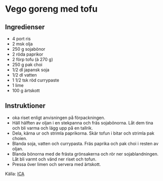 # Vego goreng med tofu

## Ingredienser

* 4 port ris
* 2 msk olja
* 250 g sojabönor
* 2 röda paprikor
* 2 förp tofu (à 270 g)
* 250 g pak choi
* 1/2 dl japansk soja
* 1/2 dl vatten
* 1 1/2 tsk röd currypaste
* 1 lime
* 100 g ärtskott

## Instruktioner

* oka riset enligt anvisningen på förpackningen.
* Häll hälften av oljan i en stekpanna och fräs sojabönorna. Låt dem tina och bli varma och lägg upp på en tallrik.
* Dela, kärna ur och strimla paprikorna. Skär tofun i bitar och strimla pak choien.
* Blanda soja, vatten och currypasta. Fräs paprika och pak choi i resten av oljan.
* Blanda bönorna med de frästa grönsakerna och rör ner sojablandningen. Låt bli varmt och vänd ner riset och tofun.
* Pressa över limen och servera med ärtskott.

 Källa: [ICA](https://www.ica.se/recept/vego-goreng-med-tofu-723240/)